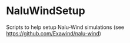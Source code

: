 # NaluWindSetup
Scripts to help setup Nalu-Wind simulations (see https://github.com/Exawind/nalu-wind)
